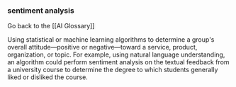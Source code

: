 ### sentiment analysis

Go back to the [[AI Glossary]]


Using statistical or machine learning algorithms to determine a group's overall attitude—positive or negative—toward a service, product, organization, or topic. For example, using natural language understanding, an algorithm could perform sentiment analysis on the textual feedback from a university course to determine the degree to which students generally liked or disliked the course.

